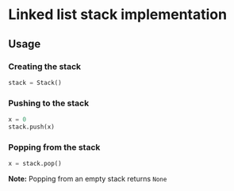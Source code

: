 # Linked list stack implementation

## Usage

### Creating the stack

```python
stack = Stack()
```

### Pushing to the stack

```python
x = 0
stack.push(x)
```

### Popping from the stack

```python
x = stack.pop()
```

**Note:** Popping from an empty stack returns `None`